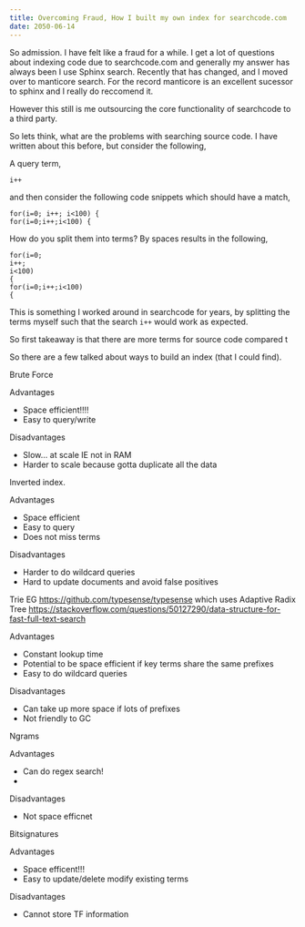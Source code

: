 ```yaml
---
title: Overcoming Fraud, How I built my own index for searchcode.com
date: 2050-06-14
---
```


So admission. I have felt like a fraud for a while. I get a lot of questions about indexing code due to searchcode.com and generally my answer has always been I use Sphinx search. Recently that has changed, and I moved over to manticore search. For the record manticore is an excellent sucessor to sphinx and I really do reccomend it. 

However this still is me outsourcing the core functionality of searchcode to a third party.

So lets think, what are the problems with searching source code. I have written about this before, but consider the following,

A query term,
```
i++
```

and then consider the following code snippets which should have a match,

```
for(i=0; i++; i<100) {
for(i=0;i++;i<100) {
```

How do you split them into terms? By spaces results in the following,

```
for(i=0; 
i++; 
i<100) 
{
for(i=0;i++;i<100) 
{
```

This is something I worked around in searchcode for years, by splitting the terms myself such that the search `i++` would work as expected.

So first takeaway is that there are more terms for source code compared t


So there are a few talked about ways to build an index (that I could find).

Brute Force

Advantages
 - Space efficient!!!!
 - Easy to query/write

Disadvantages
 - Slow... at scale IE not in RAM
 - Harder to scale because gotta duplicate all the data

Inverted index.

Advantages
 - Space efficient
 - Easy to query
 - Does not miss terms

Disadvantages
 - Harder to do wildcard queries
 - Hard to update documents and avoid false positives


Trie EG https://github.com/typesense/typesense which uses Adaptive Radix Tree https://stackoverflow.com/questions/50127290/data-structure-for-fast-full-text-search

Advantages 
 - Constant lookup time
 - Potential to be space efficient if key terms share the same prefixes
 - Easy to do wildcard queries

Disadvantages
 - Can take up more space if lots of prefixes
 - Not friendly to GC


Ngrams

Advantages
 - Can do regex search!
 - 

Disadvantages
 - Not space efficnet


Bitsignatures

Advantages 
 - Space efficent!!!
 - Easy to update/delete modify existing terms

Disadvantages
 - Cannot store TF information